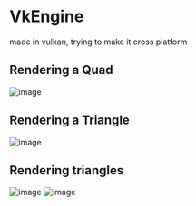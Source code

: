 # VkEngine

made in vulkan, trying to make it cross platform

## Rendering a Quad
![image](https://github.com/Xbz-24/Little3DVulkanEngine/assets/68678258/1b0e9191-22ee-45e6-a5a4-e9b3458e067c)

## Rendering a Triangle
![image](https://github.com/Xbz-24/Little3DVulkanEngine/assets/68678258/3f538c32-e98a-485e-9fb9-a577cd807f5a)
## Rendering triangles
![image](https://github.com/Xbz-24/Little3DVulkanEngine/assets/68678258/0ac172f9-8da7-4538-83da-29991ba0da50)
![image](https://github.com/Xbz-24/Little3DVulkanEngine/assets/68678258/fdd00662-ce14-42f7-8dd4-16145692e7e1)
